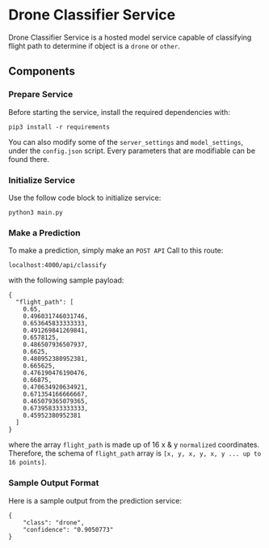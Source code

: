 # Drone Classifier Service

Drone Classifier Service is a hosted model service capable of classifying flight path to determine if object is a `drone` or `other`.

## Components

### Prepare Service

Before starting the service, install the required dependencies with:

```
pip3 install -r requirements
```

You can also modify some of the `server_settings` and `model_settings`, under the `config.json` script. Every parameters that are modifiable can be found there.

### Initialize Service

Use the follow code block to initialize service:

```
python3 main.py
```

### Make a Prediction

To make a prediction, simply make an `POST API` Call to this route:

```
localhost:4000/api/classify
```

with the following sample payload:

```
{
  "flight_path": [
    0.65,
    0.496031746031746,
    0.653645833333333,
    0.491269841269841,
    0.6578125,
    0.486507936507937,
    0.6625,
    0.480952380952381,
    0.665625,
    0.476190476190476,
    0.66875,
    0.470634920634921,
    0.671354166666667,
    0.465079365079365,
    0.673958333333333,
    0.45952380952381
  ]
}
```

where the array `flight_path` is made up of 16 x & y `normalized` coordinates. Therefore, the schema of `flight_path` array is `[x, y, x, y, x, y ... up to 16 points]`.

### Sample Output Format

Here is a sample output from the prediction service:

```
{
    "class": "drone",
    "confidence": "0.9050773"
}
```
